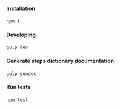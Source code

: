 #### Installation

`npm i`

#### Developing

`gulp dev`

#### Generate steps dictionary documentation

`gulp gendoc`

#### Run tests

`npm test`